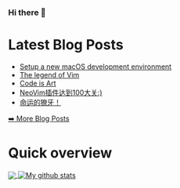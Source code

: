 ### Hi there 👋

<!--
**xfyuan/xfyuan** is a ✨ _special_ ✨ repository because its `README.md` (this file) appears on your GitHub profile.

Here are some ideas to get you started:

- 🔭 I’m currently working on ...
- 🌱 I’m currently learning ...
- 👯 I’m looking to collaborate on ...
- 🤔 I’m looking for help with ...
- 💬 Ask me about ...
- 📫 How to reach me: ...
- 😄 Pronouns: ...
- ⚡ Fun fact: ...
-->

# Latest Blog Posts
<!-- BLOG-POST-LIST:START -->
- [Setup a new macOS development environment](http://xfyuan.github.io/2022/08/setup-a-new-macos-dev-env/)
- [The legend of Vim](http://xfyuan.github.io/2022/04/add-a-legend-area-in-my-vim-config/)
- [Code is Art](http://xfyuan.github.io/2022/04/my-github-contribution-in-recent-five-years/)
- [NeoVim插件达到100大关:&rpar;](http://xfyuan.github.io/2022/03/neovim-plugins-over-one-hundred/)
- [命运的獠牙！](http://xfyuan.github.io/2022/03/fate-fangs-on-me/)
<!-- BLOG-POST-LIST:END -->
<p><a href="https://xfyuan.github.io/">➡️ More Blog Posts</a></p>

# Quick overview
<a href="https://github.com/anuraghazra/github-readme-stats">
  <!-- Change the `github-readme-stats.anuraghazra1.vercel.app` to `github-readme-stats.vercel.app`  -->
  <img align="center" src="https://github-readme-stats.anuraghazra1.vercel.app/api/top-langs/?username=xfyuan" />
</a>
<a href="https://github.com/anuraghazra/github-readme-stats">
  <img align="center" src="https://github-readme-stats.anuraghazra1.vercel.app/api?username=xfyuan&show_icons=true&line_height=27" alt="My github stats" />
</a>  
